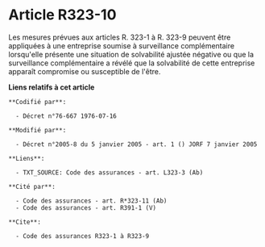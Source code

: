 # Article R323-10

Les mesures prévues aux articles R. 323-1 à R. 323-9 peuvent être appliquées à une entreprise soumise à surveillance
complémentaire lorsqu'elle présente une situation de solvabilité ajustée négative ou que la surveillance complémentaire a
révélé que la solvabilité de cette entreprise apparaît compromise ou susceptible de l'être.

**Liens relatifs à cet article**

	**Codifié par**:

	  - Décret n°76-667 1976-07-16

	**Modifié par**:

	  - Décret n°2005-8 du 5 janvier 2005 - art. 1 () JORF 7 janvier 2005

	**Liens**:

	  - TXT_SOURCE: Code des assurances - art. L323-3 (Ab)

	**Cité par**:

	  - Code des assurances - art. R*323-11 (Ab)
	  - Code des assurances - art. R391-1 (V)

	**Cite**:

	  - Code des assurances R323-1 à R323-9
